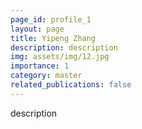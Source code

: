 ```yaml
---
page_id: profile_1
layout: page
title: Yipeng Zhang
description: description
img: assets/img/12.jpg
importance: 1
category: master
related_publications: false
---
```



description
